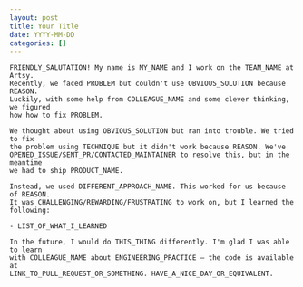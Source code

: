 ```yaml
---
layout: post
title: Your Title
date: YYYY-MM-DD
categories: []
---
```


<!--

Dear Artsy Engineer:

What follows is a template for a great blog post – all you need to do is copy
this file into the `_posts` directory and rename it with the current date and
post title. Then go through the template and replace THINGS_WITH_CAPS like
you're playing mad libs. If a sentence doesn't fit, just delete it. Short blog
posts are good blog posts.

Then send a PR, and congrats! You've written a blog post.

-->

```
FRIENDLY_SALUTATION! My name is MY_NAME and I work on the TEAM_NAME at Artsy.
Recently, we faced PROBLEM but couldn't use OBVIOUS_SOLUTION because REASON.
Luckily, with some help from COLLEAGUE_NAME and some clever thinking, we figured
how how to fix PROBLEM.
```

<!-- more -->

```
We thought about using OBVIOUS_SOLUTION but ran into trouble. We tried to fix
the problem using TECHNIQUE but it didn't work because REASON. We've
OPENED_ISSUE/SENT_PR/CONTACTED_MAINTAINER to resolve this, but in the meantime
we had to ship PRODUCT_NAME.

Instead, we used DIFFERENT_APPROACH_NAME. This worked for us because of REASON.
It was CHALLENGING/REWARDING/FRUSTRATING to work on, but I learned the
following:

- LIST_OF_WHAT_I_LEARNED

In the future, I would do THIS_THING differently. I'm glad I was able to learn
with COLLEAGUE_NAME about ENGINEERING_PRACTICE – the code is available at
LINK_TO_PULL_REQUEST_OR_SOMETHING. HAVE_A_NICE_DAY_OR_EQUIVALENT.
```
